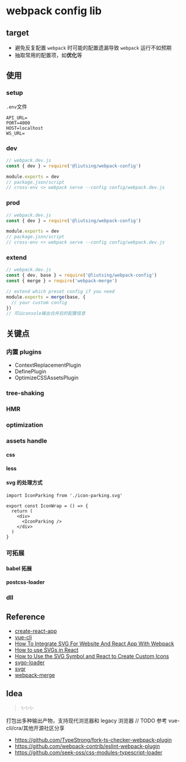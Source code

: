 # webpack config lib

## target

- 避免反复配置 `webpack` 时可能的配置遗漏导致 `webpack` 运行不如预期
- 抽取常用的配置项，如**优化**等

## 使用

### setup

`.env`文件

```log
API_URL=
PORT=4000
HOST=localhost
WS_URL=
```

### dev

```js
// webpack.dev.js
const { dev } = require('@liutsing/webpack-config')

module.exports = dev
// package.json/script
// cross-env <> webpack serve --config config/webpack.dev.js
```

### prod

```js
// webpack.dev.js
const { dev } = require('@liutsing/webpack-config')

module.exports = dev
// package.json/script
// cross-env <> webpack serve --config config/webpack.dev.js
```

### extend

```js
// webpack.dev.js
const { dev, base } = require('@liutsing/webpack-config')
const { merge } = require('webpack-merge')

// extend which preset config if you need
module.exports = merge(base, {
  // your custom config
})
// 可以console输出合并后的配置信息
```

## 关键点

### 内置 plugins

- ContextReplacementPlugin
- DefinePlugin
- OptimizeCSSAssetsPlugin

### tree-shaking

### HMR

### optimization

### assets handle

#### css

#### less

#### svg 的处理方式

```tsx
import IconParking from './icon-parking.svg'

export const IconWrap = () => {
  return (
    <div>
      <IconParking />
    </div>
  )
}
```

### 可拓展

#### babel 拓展

#### postcss-loader

### dll

## Reference

- [create-react-app](https://www.npmjs.com/package/create-react-app)
- [vue-cli](https://www.npmjs.com/package/@vue/cli-service)
- [How To Integrate SVG For Website And React App With Webpack](https://dev.to/antoineamara/how-to-integrate-svg-for-website-and-react-app-with-webpack-3bfb)
- [How to use SVGs in React](https://blog.logrocket.com/how-to-use-svgs-react/#use-svgs-react)
- [How to Use the SVG Symbol and React to Create Custom Icons](https://javascript.plainenglish.io/using-svg-symbol-to-custom-react-icon-cacf8c41af1)
- [svgo-loader](https://github.com/svg/svgo-loader)
- [svgr](https://github.com/gregberge/svgr)
- [webpack-merge](https://github.com/survivejs/webpack-merge)

## Idea

> ✨✨✨

打包出多种输出产物，支持现代浏览器和 legacy 浏览器
// TODO 参考 vue-cli/cra/其他开源社区分享

- https://github.com/TypeStrong/fork-ts-checker-webpack-plugin
- https://github.com/webpack-contrib/eslint-webpack-plugin
- https://github.com/seek-oss/css-modules-typescript-loader
